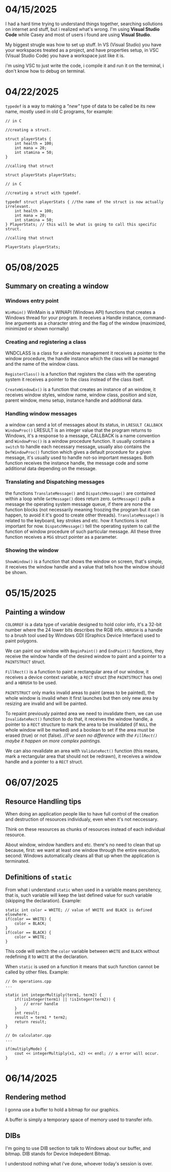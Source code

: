 # 04/15/2025

I had a hard time trying to understand things together, searching sollutions on internet and stuff, but i realized what's wrong.
I'm using **Visual Studio Code** while Casey and most of users i found are using **Visual Studio**.

My biggest strugle was how to set up stuff. In VS (Visual Studio) you have your workspaces treated as a project, and have properties setup, in VSC (Visual Studio Code) you have a workspace just like it is.

i'm using VSC to just write the code, i compile it and run it on the terminal, i don't know how to debug on terminal.

# 04/22/2025

`typedef` is a way to making a *"new"* type of data to be called be its new name, mostly used in old C programs, for example:

```
// in C

//creating a struct.

struct playerStats {
    int health = 100;
    int mana = 20;
    int stamina = 50;
}

//calling that struct

struct playerStats playerStats;
```

```
// in C

//creating a struct with typedef.

typedef struct playerStats { //the name of the struct is now actually irrelevant.
    int health = 100;
    int mana = 20;
    int stamina = 50;
} PlayerStats; // this will be what is going to call this specific struct.

//calling that struct

PlayerStats playerStats;
```

# 05/08/2025

## Summary on creating a window

### Windows entry point

`WinMain()` WinMain is a WINAPI (Windows API) functions that creates a Windows thread for your program.
It receives a Handle instance, command-line arguments as a character string and the flag of the window (maximized, minimized or shown normally)

### Creating and registering a class

WNDCLASS is a class for a window management it receives a pointer to the window procedure, the handle instance which the class will be managed and the name of the window class.

`RegisterClass()` is a function that registers the class with the operating system it receives a pointer to the class instead of the class itself.

`CreateWindowEx()` is a function that creates an instance of an window, it receives window styles, window name, window class, position and size, parent window, menu setup, instance handle and additional data.

### Handling window messages

a window can send a lot of messages about its status, in `LRESULT CALLBACK WindowProc()` LRESULT is an integer value that the program returns to Windows, it's a response to a message, CALLBACK is a name convention and `WindowProc()` is a window procedure function. It usually contains a `switch` to handle each necessary message, usually also contains the `DefWindowProc()` function which gives a default procedure for a given message, it's usually used to handle not-so important messages. Both function receives the instance handle, the message code and some additional data depending on the message.

### Translating and Dispatching messages 

the functions `TranslateMessage()` and `DispatchMessage()` are contained within a loop while `GetMessage()` does return zero.
`GetMessage()` pulls a message the operating system message queue, if there are none the function blocks (not necessarily meaning froozing the program but it can happen, to avoid it it's good to create other threads).
`TranslateMessage()` is related to the keyboard, key strokes and etc. how it functions is not important for now.
`DispatchMessage()` tell the operating system to call the function of window procedure of such particular message.
All these three function receives a `MSG` struct pointer as a parameter.

### Showing the window

`ShowWindow()` is a function that shows the window on screen, that's simple, it receives the window handle and a value that tells how the window should be shown.

# 05/15/2025

## Painting a window

`COLORREF` is a data type of variable designed to hold color info, it's a 32-bit number where the 24 lower bits describes the RGB info.
`HBRUSH` is a handle to a brush tool used by Windows GDI (Graphics Device Interface) used to paint polygons.

We can paint our window with `BeginPaint()` and `EndPaint()` functions, they receive the window handle of the desired window to paint and a pointer to a `PAINTSTRUCT` struct.

`FillRect()` is a function to paint a rectangular area of our window, it receives a device context variable, a `RECT` struct (the `PAINTSTRUCT` has one) and a `HBRUSH` to be used.

`PAINTSTRUCT` only marks invalid areas to paint (areas to be painted), the whole window is invalid when it first launches but then only new area by resizing are invalid and will be painted.

To repaint previously painted area we need to invalidate them, we can use `InvalidateRect()` function to do that, it receives the window handle, a pointer to a `RECT` structure to mark the area to be invalidated (if `NULL` the whole window will be marked) and a boolean to set if the area must be erased (true) or not (false).
*//I've seen no difference with the `FillRect()` maybe it happen on more complex paintings.*

We can also revalidate an area with `ValidateRect()` function (this means, mark a rectangular area that should not be redrawn), it receives a window handle and a pointer to a `RECT` struct.

# 06/07/2025

## Resource Handling tips

When doing an application people like to have full control of the creation and destruction of resources individualy, even when it's not neccessary.

Think on these resources as chunks of resources instead of each individual resource.

About window, window handlers and etc. there's no need to clean that up because, first: we want at least one window through the entire execution, second: Windows automatically cleans all that up when the application is terminated.

## Definitions of `static`

From what i understand `static` when used in a variable means persitency, that is, such variable will keep the last defined value for such variable (skipping the declaration).
Example:
```
static int color = WHITE; // value of WHITE and BLACK is defined elsewhere.
if(color == WHITE) {
    color = BLACK;
}
if(color == BLACK) {
    color = WHITE;
}
```
This code will switch the `color` variable between `WHITE` and `BLACK` without redefining it to `WHITE` at the declaration.

When `static` is used on a function it means that such function cannot be called by other files.
Example:
```
// On operations.cpp
...

static int integerMultiply(term1, term2) {
    if(!isInteger(term1) || !isInteger(term2)) {
        // error handle
    }
    int result;
    result = term1 * term2;
    return result;
}
```

```
// On calculator.cpp
...

if(multiplyMode) {
    cout << integerMultiply(x1, x2) << endl; // a error will occur.
}
```

# 06/14/2025

## Rendering method

I gonna use a buffer to hold a bitmap for our graphics.

A buffer is simply a temporary space of memory used to transfer info.

## DIBs

I'm going to use DIB section to talk to Windows about our buffer, and bitmap.
DIB stands for Device Indepedent Bitmap.

I understood nothing what i've done, whoever today's session is over.